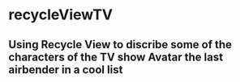 # recycleViewTV

## Using Recycle View to discribe some of the characters of the TV show Avatar the last airbender in a cool list
